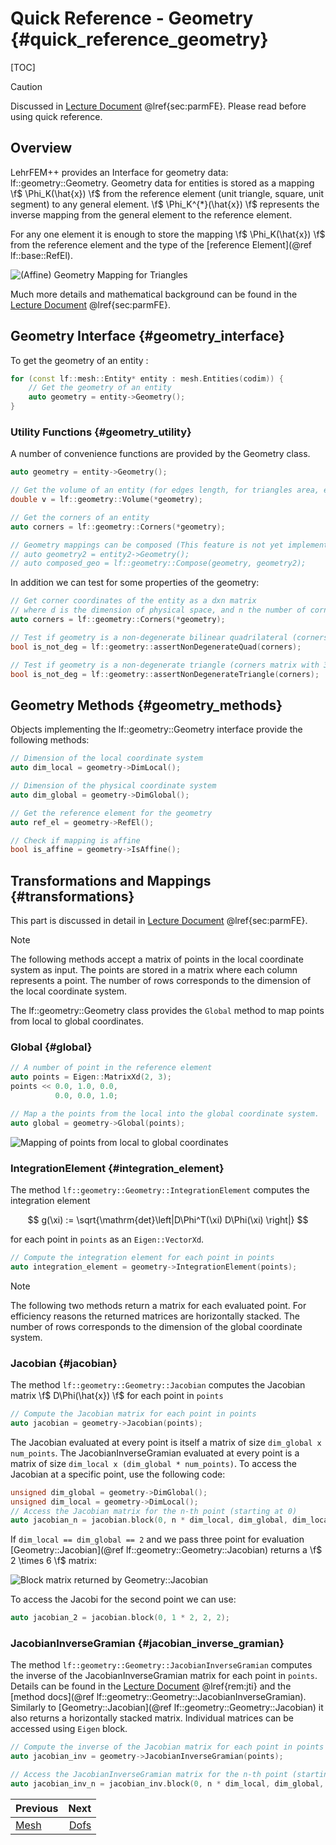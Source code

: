 # Quick Reference - Geometry {#quick_reference_geometry}

[TOC]

> [!caution]
> Discussed in [Lecture Document](https://www.sam.math.ethz.ch/~grsam/NUMPDEFL/NUMPDE.pdf) @lref{sec:parmFE}. Please read before using quick reference.

## Overview

LehrFEM++ provides an Interface for geometry data: lf::geometry::Geometry. Geometry data for entities is stored as a mapping \f$ \Phi_K(\hat{x}) \f$ from the reference element (unit triangle, square, unit segment) to any general element. \f$ \Phi_K^{*}(\hat{x}) \f$ represents the inverse mapping from the general element to the reference element.

For any one element it is enough to store the mapping \f$ \Phi_K(\hat{x}) \f$ from the reference element and the type of the [reference Element](@ref lf::base::RefEl).

![(Affine) Geometry Mapping for Triangles](manim/parametric_fe_geometry.gif)

Much more details and mathematical background can be found in the [Lecture Document](https://www.sam.math.ethz.ch/~grsam/NUMPDEFL/NUMPDE.pdf) @lref{sec:parmFE}.

## Geometry Interface {#geometry_interface}

To get the geometry of an entity :

```cpp
for (const lf::mesh::Entity* entity : mesh.Entities(codim)) {
    // Get the geometry of an entity
    auto geometry = entity->Geometry();
}
```

### Utility Functions {#geometry_utility}

A number of convenience functions are provided by the Geometry class.

```cpp
auto geometry = entity->Geometry();

// Get the volume of an entity (for edges length, for triangles area, etc.)
double v = lf::geometry::Volume(*geometry);

// Get the corners of an entity
auto corners = lf::geometry::Corners(*geometry);

// Geometry mappings can be composed (This feature is not yet implemented)
// auto geometry2 = entity2->Geometry();
// auto composed_geo = lf::geometry::Compose(geometry, geometry2);
```

In addition we can test for some properties of the geometry:

```cpp
// Get corner coordinates of the entity as a dxn matrix
// where d is the dimension of physical space, and n the number of corners.
auto corners = lf::geometry::Corners(*geometry);

// Test if geometry is a non-degenerate bilinear quadrilateral (corners matrix with 4 cols)
bool is_not_deg = lf::geometry::assertNonDegenerateQuad(corners);

// Test if geometry is a non-degenerate triangle (corners matrix with 3 cols)
bool is_not_deg = lf::geometry::assertNonDegenerateTriangle(corners);
```

## Geometry Methods {#geometry_methods}

Objects implementing the lf::geometry::Geometry interface provide the following methods:

```cpp
// Dimension of the local coordinate system
auto dim_local = geometry->DimLocal(); 

// Dimension of the physical coordinate system
auto dim_global = geometry->DimGlobal();

// Get the reference element for the geometry
auto ref_el = geometry->RefEl();

// Check if mapping is affine
bool is_affine = geometry->IsAffine();
```

## Transformations and Mappings {#transformations}

This part is discussed in detail in [Lecture Document](https://www.sam.math.ethz.ch/~grsam/NUMPDEFL/NUMPDE.pdf) @lref{sec:parmFE}.

> [!note] 
> The following methods accept a matrix of points in the local coordinate system as input. The points are stored in a matrix where each column represents a point. The number of rows corresponds to the dimension of the local coordinate system.

The lf::geometry::Geometry class provides the `Global` method to map points from local to global coordinates.

### Global {#global}

```cpp
// A number of point in the reference element
auto points = Eigen::MatrixXd(2, 3);
points << 0.0, 1.0, 0.0,
          0.0, 0.0, 1.0;

// Map a the points from the local into the global coordinate system.
auto global = geometry->Global(points);
```

![Mapping of points from local to global coordinates](manim/mapping_global.gif)

<!-- TODO: Jacobian, JacobianInverseGramian, IntegrationElement   -->

### IntegrationElement {#integration_element}

The method `lf::geometry::Geometry::IntegrationElement` computes the integration element 

$$
    g(\xi) := \sqrt{\mathrm{det}\left|D\Phi^T(\xi) D\Phi(\xi) \right|}
$$

for each point in `points` as an `Eigen::VectorXd`.

```cpp
// Compute the integration element for each point in points
auto integration_element = geometry->IntegrationElement(points);
```

> [!note]
> The following two methods return a matrix for each evaluated point. For efficiency reasons the returned matrices are horizontally stacked. The number of rows corresponds to the dimension of the global coordinate system.

### Jacobian {#jacobian}

The method `lf::geometry::Geometry::Jacobian` computes the Jacobian matrix \f$ D\Phi(\hat{x}) \f$ for each point in `points`

```cpp
// Compute the Jacobian matrix for each point in points
auto jacobian = geometry->Jacobian(points);
```

The Jacobian evaluated at every point is itself a matrix of size `dim_global x num_points`. The JacobianInverseGramian evaluated at every point is a matrix of size `dim_local x (dim_global * num_points)`. To access the Jacobian at a specific point, use the following code:

```cpp
unsigned dim_global = geometry->DimGlobal();
unsigned dim_local = geometry->DimLocal();
// Access the Jacobian matrix for the n-th point (starting at 0)
auto jacobian_n = jacobian.block(0, n * dim_local, dim_global, dim_local);
```

If `dim_local == dim_global == 2` and we pass three point for evaluation [Geometry::Jacobian](@ref lf::geometry::Geometry::Jacobian) returns a \f$ 2 \times 6 \f$ matrix:

![Block matrix returned by Geometry::Jacobian](manim/jacobian_block_access.gif)

To access the Jacobi for the second point we can use:

```cpp
auto jacobian_2 = jacobian.block(0, 1 * 2, 2, 2);
```

### JacobianInverseGramian {#jacobian_inverse_gramian}

The method `lf::geometry::Geometry::JacobianInverseGramian` computes the inverse of the JacobianInverseGramian matrix for each point in `points`. Details can be found in the [Lecture Document](https://www.sam.math.ethz.ch/~grsam/NUMPDEFL/NUMPDE.pdf) @lref{rem:jti} and the [method docs](@ref lf::geometry::Geometry::JacobianInverseGramian). Similarly to [Geometry::Jacobian](@ref lf::geometry::Geometry::Jacobian) it also returns a horizontally stacked matrix. Individual matrices can be accessed using `Eigen` block. 

```cpp
// Compute the inverse of the Jacobian matrix for each point in points
auto jacobian_inv = geometry->JacobianInverseGramian(points);

// Access the JacobianInverseGramian matrix for the n-th point (starting at 0)
auto jacobian_inv_n = jacobian_inv.block(0, n * dim_local, dim_global, dim_local);
```

<!-- Next and previous buttons -->
<div class="section_buttons">
 
| Previous                        |                            Next |
| :------------------------------ | ------------------------------: |
| [Mesh](quick_reference_mesh.md) | [Dofs](quick_reference_dofs.md) |
 
</div>
